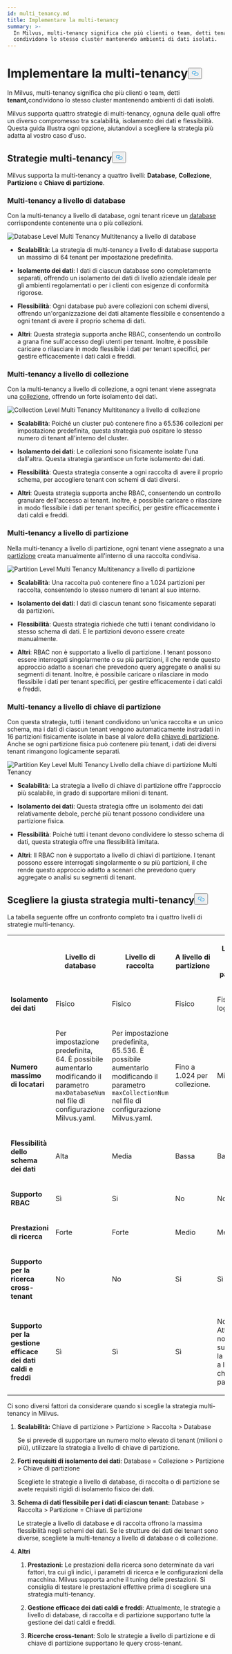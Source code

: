 ```yaml
---
id: multi_tenancy.md
title: Implementare la multi-tenancy
summary: >-
  In Milvus, multi-tenancy significa che più clienti o team, detti tenant,
  condividono lo stesso cluster mantenendo ambienti di dati isolati.
---
```


<h1 id="Implement-Multi-tenancy" class="common-anchor-header">Implementare la multi-tenancy<button data-href="#Implement-Multi-tenancy" class="anchor-icon" translate="no">
      <svg translate="no"
        aria-hidden="true"
        focusable="false"
        height="20"
        version="1.1"
        viewBox="0 0 16 16"
        width="16"
      >
        <path
          fill="#0092E4"
          fill-rule="evenodd"
          d="M4 9h1v1H4c-1.5 0-3-1.69-3-3.5S2.55 3 4 3h4c1.45 0 3 1.69 3 3.5 0 1.41-.91 2.72-2 3.25V8.59c.58-.45 1-1.27 1-2.09C10 5.22 8.98 4 8 4H4c-.98 0-2 1.22-2 2.5S3 9 4 9zm9-3h-1v1h1c1 0 2 1.22 2 2.5S13.98 12 13 12H9c-.98 0-2-1.22-2-2.5 0-.83.42-1.64 1-2.09V6.25c-1.09.53-2 1.84-2 3.25C6 11.31 7.55 13 9 13h4c1.45 0 3-1.69 3-3.5S14.5 6 13 6z"
        ></path>
      </svg>
    </button></h1><p>In Milvus, multi-tenancy significa che più clienti o team, detti <strong>tenant,</strong>condividono lo stesso cluster mantenendo ambienti di dati isolati.</p>
<p>Milvus supporta quattro strategie di multi-tenancy, ognuna delle quali offre un diverso compromesso tra scalabilità, isolamento dei dati e flessibilità. Questa guida illustra ogni opzione, aiutandovi a scegliere la strategia più adatta al vostro caso d'uso.</p>
<h2 id="Multi-tenancy-strategies" class="common-anchor-header">Strategie multi-tenancy<button data-href="#Multi-tenancy-strategies" class="anchor-icon" translate="no">
      <svg translate="no"
        aria-hidden="true"
        focusable="false"
        height="20"
        version="1.1"
        viewBox="0 0 16 16"
        width="16"
      >
        <path
          fill="#0092E4"
          fill-rule="evenodd"
          d="M4 9h1v1H4c-1.5 0-3-1.69-3-3.5S2.55 3 4 3h4c1.45 0 3 1.69 3 3.5 0 1.41-.91 2.72-2 3.25V8.59c.58-.45 1-1.27 1-2.09C10 5.22 8.98 4 8 4H4c-.98 0-2 1.22-2 2.5S3 9 4 9zm9-3h-1v1h1c1 0 2 1.22 2 2.5S13.98 12 13 12H9c-.98 0-2-1.22-2-2.5 0-.83.42-1.64 1-2.09V6.25c-1.09.53-2 1.84-2 3.25C6 11.31 7.55 13 9 13h4c1.45 0 3-1.69 3-3.5S14.5 6 13 6z"
        ></path>
      </svg>
    </button></h2><p>Milvus supporta la multi-tenancy a quattro livelli: <strong>Database</strong>, <strong>Collezione</strong>, <strong>Partizione</strong> e <strong>Chiave di partizione</strong>.</p>
<h3 id="Database-level-multi-tenancy" class="common-anchor-header">Multi-tenancy a livello di database</h3><p>Con la multi-tenancy a livello di database, ogni tenant riceve un <a href="/docs/it/v2.5.x/manage_databases.md">database</a> corrispondente contenente una o più collezioni.</p>
<p>
  
   <span class="img-wrapper"> <img translate="no" src="/docs/v2.5.x/assets/database-level-multi-tenancy.png" alt="Database Level Multi Tenancy" class="doc-image" id="database-level-multi-tenancy" />
   </span> <span class="img-wrapper"> <span>Multitenancy a livello di database</span> </span></p>
<ul>
<li><p><strong>Scalabilità</strong>: La strategia di multi-tenancy a livello di database supporta un massimo di 64 tenant per impostazione predefinita.</p></li>
<li><p><strong>Isolamento dei dati</strong>: I dati di ciascun database sono completamente separati, offrendo un isolamento dei dati di livello aziendale ideale per gli ambienti regolamentati o per i clienti con esigenze di conformità rigorose.</p></li>
<li><p><strong>Flessibilità</strong>: Ogni database può avere collezioni con schemi diversi, offrendo un'organizzazione dei dati altamente flessibile e consentendo a ogni tenant di avere il proprio schema di dati.</p></li>
<li><p><strong>Altri</strong>: Questa strategia supporta anche RBAC, consentendo un controllo a grana fine sull'accesso degli utenti per tenant. Inoltre, è possibile caricare o rilasciare in modo flessibile i dati per tenant specifici, per gestire efficacemente i dati caldi e freddi.</p></li>
</ul>
<h3 id="Collection-level-multi-tenancy" class="common-anchor-header">Multi-tenancy a livello di collezione</h3><p>Con la multi-tenancy a livello di collezione, a ogni tenant viene assegnata una <a href="/docs/it/v2.5.x/manage-collections.md">collezione</a>, offrendo un forte isolamento dei dati.</p>
<p>
  
   <span class="img-wrapper"> <img translate="no" src="/docs/v2.5.x/assets/collection-level-multi-tenancy.png" alt="Collection Level Multi Tenancy" class="doc-image" id="collection-level-multi-tenancy" />
   </span> <span class="img-wrapper"> <span>Multitenancy a livello di collezione</span> </span></p>
<ul>
<li><p><strong>Scalabilità</strong>: Poiché un cluster può contenere fino a 65.536 collezioni per impostazione predefinita, questa strategia può ospitare lo stesso numero di tenant all'interno del cluster.</p></li>
<li><p><strong>Isolamento dei dati</strong>: Le collezioni sono fisicamente isolate l'una dall'altra. Questa strategia garantisce un forte isolamento dei dati.</p></li>
<li><p><strong>Flessibilità</strong>: Questa strategia consente a ogni raccolta di avere il proprio schema, per accogliere tenant con schemi di dati diversi.</p></li>
<li><p><strong>Altri</strong>: Questa strategia supporta anche RBAC, consentendo un controllo granulare dell'accesso ai tenant. Inoltre, è possibile caricare o rilasciare in modo flessibile i dati per tenant specifici, per gestire efficacemente i dati caldi e freddi.</p></li>
</ul>
<h3 id="Partition-level-multi-tenancy" class="common-anchor-header">Multi-tenancy a livello di partizione</h3><p>Nella multi-tenancy a livello di partizione, ogni tenant viene assegnato a una <a href="/docs/it/v2.5.x/manage-partitions.md">partizione</a> creata manualmente all'interno di una raccolta condivisa.</p>
<p>
  
   <span class="img-wrapper"> <img translate="no" src="/docs/v2.5.x/assets/partition-level-multi-tenancy.png" alt="Partition Level Multi Tenancy" class="doc-image" id="partition-level-multi-tenancy" />
   </span> <span class="img-wrapper"> <span>Multitenancy a livello di partizione</span> </span></p>
<ul>
<li><p><strong>Scalabilità</strong>: Una raccolta può contenere fino a 1.024 partizioni per raccolta, consentendo lo stesso numero di tenant al suo interno.</p></li>
<li><p><strong>Isolamento dei dati</strong>: I dati di ciascun tenant sono fisicamente separati da partizioni.</p></li>
<li><p><strong>Flessibilità</strong>: Questa strategia richiede che tutti i tenant condividano lo stesso schema di dati. E le partizioni devono essere create manualmente.</p></li>
<li><p><strong>Altri</strong>: RBAC non è supportato a livello di partizione. I tenant possono essere interrogati singolarmente o su più partizioni, il che rende questo approccio adatto a scenari che prevedono query aggregate o analisi su segmenti di tenant. Inoltre, è possibile caricare o rilasciare in modo flessibile i dati per tenant specifici, per gestire efficacemente i dati caldi e freddi.</p></li>
</ul>
<h3 id="Partition-key-level-multi-tenancy" class="common-anchor-header">Multi-tenancy a livello di chiave di partizione</h3><p>Con questa strategia, tutti i tenant condividono un'unica raccolta e un unico schema, ma i dati di ciascun tenant vengono automaticamente instradati in 16 partizioni fisicamente isolate in base al valore della <a href="/docs/it/v2.5.x/use-partition-key.md">chiave di partizione</a>. Anche se ogni partizione fisica può contenere più tenant, i dati dei diversi tenant rimangono logicamente separati.</p>
<p>
  
   <span class="img-wrapper"> <img translate="no" src="/docs/v2.5.x/assets/partition-key-level-multi-tenancy.png" alt="Partition Key Level Multi Tenancy" class="doc-image" id="partition-key-level-multi-tenancy" />
   </span> <span class="img-wrapper"> <span>Livello della chiave di partizione Multi Tenancy</span> </span></p>
<ul>
<li><p><strong>Scalabilità</strong>: La strategia a livello di chiave di partizione offre l'approccio più scalabile, in grado di supportare milioni di tenant.</p></li>
<li><p><strong>Isolamento dei dati</strong>: Questa strategia offre un isolamento dei dati relativamente debole, perché più tenant possono condividere una partizione fisica.</p></li>
<li><p><strong>Flessibilità</strong>: Poiché tutti i tenant devono condividere lo stesso schema di dati, questa strategia offre una flessibilità limitata.</p></li>
<li><p><strong>Altri</strong>: Il RBAC non è supportato a livello di chiavi di partizione. I tenant possono essere interrogati singolarmente o su più partizioni, il che rende questo approccio adatto a scenari che prevedono query aggregate o analisi su segmenti di tenant.</p></li>
</ul>
<h2 id="Choosing-the-right-multi-tenancy-strategy" class="common-anchor-header">Scegliere la giusta strategia multi-tenancy<button data-href="#Choosing-the-right-multi-tenancy-strategy" class="anchor-icon" translate="no">
      <svg translate="no"
        aria-hidden="true"
        focusable="false"
        height="20"
        version="1.1"
        viewBox="0 0 16 16"
        width="16"
      >
        <path
          fill="#0092E4"
          fill-rule="evenodd"
          d="M4 9h1v1H4c-1.5 0-3-1.69-3-3.5S2.55 3 4 3h4c1.45 0 3 1.69 3 3.5 0 1.41-.91 2.72-2 3.25V8.59c.58-.45 1-1.27 1-2.09C10 5.22 8.98 4 8 4H4c-.98 0-2 1.22-2 2.5S3 9 4 9zm9-3h-1v1h1c1 0 2 1.22 2 2.5S13.98 12 13 12H9c-.98 0-2-1.22-2-2.5 0-.83.42-1.64 1-2.09V6.25c-1.09.53-2 1.84-2 3.25C6 11.31 7.55 13 9 13h4c1.45 0 3-1.69 3-3.5S14.5 6 13 6z"
        ></path>
      </svg>
    </button></h2><p>La tabella seguente offre un confronto completo tra i quattro livelli di strategie multi-tenancy.</p>
<table>
   <tr>
     <th></th>
     <th><p><strong>Livello di database</strong></p></th>
     <th><p><strong>Livello di raccolta</strong></p></th>
     <th><p><strong>A livello di partizione</strong></p></th>
     <th><p><strong>Livello di chiave della partizione</strong></p></th>
   </tr>
   <tr>
     <td><p><strong>Isolamento dei dati</strong></p></td>
     <td><p>Fisico</p></td>
     <td><p>Fisico</p></td>
     <td><p>Fisico</p></td>
     <td><p>Fisico + logico</p></td>
   </tr>
   <tr>
     <td><p><strong>Numero massimo di locatari</strong></p></td>
     <td><p>Per impostazione predefinita, 64. È possibile aumentarlo modificando il parametro <code translate="no">maxDatabaseNum</code> nel file di configurazione Milvus.yaml. </p></td>
     <td><p>Per impostazione predefinita, 65.536. È possibile aumentarlo modificando il parametro <code translate="no">maxCollectionNum</code> nel file di configurazione Milvus.yaml.</p></td>
     <td><p>Fino a 1.024 per collezione. </p></td>
     <td><p>Milioni</p></td>
   </tr>
   <tr>
     <td><p><strong>Flessibilità dello schema dei dati</strong></p></td>
     <td><p>Alta</p></td>
     <td><p>Media</p></td>
     <td><p>Bassa</p></td>
     <td><p>Basso</p></td>
   </tr>
   <tr>
     <td><p><strong>Supporto RBAC</strong></p></td>
     <td><p>Sì</p></td>
     <td><p>Si</p></td>
     <td><p>No</p></td>
     <td><p>No</p></td>
   </tr>
   <tr>
     <td><p><strong>Prestazioni di ricerca</strong></p></td>
     <td><p>Forte</p></td>
     <td><p>Forte</p></td>
     <td><p>Medio</p></td>
     <td><p>Medio</p></td>
   </tr>
   <tr>
     <td><p><strong>Supporto per la ricerca cross-tenant</strong></p></td>
     <td><p>No</p></td>
     <td><p>No</p></td>
     <td><p>Si</p></td>
     <td><p>Sì</p></td>
   </tr>
   <tr>
     <td><p><strong>Supporto per la gestione efficace dei dati caldi e freddi</strong></p></td>
     <td><p>Sì</p></td>
     <td><p>Sì</p></td>
     <td><p>Sì</p></td>
     <td><p>No Attualmente non è supportata la strategia a livello di chiave di partizione.</p></td>
   </tr>
</table>
<p>Ci sono diversi fattori da considerare quando si sceglie la strategia multi-tenancy in Milvus.</p>
<ol>
<li><p><strong>Scalabilità:</strong> Chiave di partizione &gt; Partizione &gt; Raccolta &gt; Database</p>
<p>Se si prevede di supportare un numero molto elevato di tenant (milioni o più), utilizzare la strategia a livello di chiave di partizione.</p></li>
<li><p><strong>Forti requisiti di isolamento dei dati</strong>: Database = Collezione &gt; Partizione &gt; Chiave di partizione</p>
<p>Scegliete le strategie a livello di database, di raccolta o di partizione se avete requisiti rigidi di isolamento fisico dei dati.</p></li>
<li><p><strong>Schema di dati flessibile per i dati di ciascun tenant:</strong> Database &gt; Raccolta &gt; Partizione = Chiave di partizione</p>
<p>Le strategie a livello di database e di raccolta offrono la massima flessibilità negli schemi dei dati. Se le strutture dei dati dei tenant sono diverse, scegliete la multi-tenancy a livello di database o di collezione.</p></li>
<li><p><strong>Altri</strong></p>
<ol>
<li><p><strong>Prestazioni:</strong> Le prestazioni della ricerca sono determinate da vari fattori, tra cui gli indici, i parametri di ricerca e le configurazioni della macchina. Milvus supporta anche il tuning delle prestazioni. Si consiglia di testare le prestazioni effettive prima di scegliere una strategia multi-tenancy.</p></li>
<li><p><strong>Gestione efficace dei dati caldi e freddi</strong>: Attualmente, le strategie a livello di database, di raccolta e di partizione supportano tutte la gestione dei dati caldi e freddi.</p></li>
<li><p><strong>Ricerche cross-tenant</strong>: Solo le strategie a livello di partizione e di chiave di partizione supportano le query cross-tenant.</p></li>
</ol></li>
</ol>
